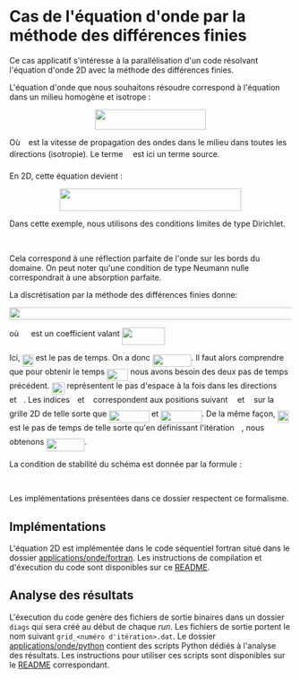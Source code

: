 # Cas de l'équation d'onde par la méthode des différences finies

Ce cas applicatif s'intéresse à la parallélisation d'un code résolvant
l'équation d'onde 2D avec la méthode des différences finies.

L'équation d'onde que nous souhaitons résoudre correspond à l'équation dans un milieu homogène et isotrope :
<p align="center"><img src=".extra//93c102b192a379c9a1541a17339633ee.svg?invert_in_darkmode" align=middle width=197.04135pt height=35.777445pt/></p>

Où <img src=".extra//3e18a4a28fdee1744e5e3f79d13b9ff6.svg?invert_in_darkmode" align=middle width=7.113876000000004pt height=14.155350000000013pt/> est la vitesse de propagation des ondes dans le milieu dans toutes les directions (isotropie).
Le terme <img src=".extra//190083ef7a1625fbc75f243cffb9c96d.svg?invert_in_darkmode" align=middle width=9.817500000000004pt height=22.831379999999992pt/> est ici un terme source.

En 2D, cette équation devient :
<p align="center"><img src=".extra//f231920c6ee6e0dc13ded86340835292.svg?invert_in_darkmode" align=middle width=323.598pt height=40.118265pt/></p>

Dans cette exemple, nous utilisons des conditions limites de type Dirichlet.

<p align="center"><img src=".extra//9c51fbaac26ac4e98105263a6ad85255.svg?invert_in_darkmode" align=middle width=135.65722499999998pt height=17.031959999999998pt/></p>

Cela correspond à une réflection parfaite de l'onde sur les bords du domaine.
On peut noter qu'une condition de type Neumann nulle correspondrait à une absorption parfaite.

La discrétisation par la méthode des différences finies donne:
<p align="center"><img src=".extra//8cb132f7fcd865f0f1637fbfe01228c2.svg?invert_in_darkmode" align=middle width=561.39765pt height=21.267014999999997pt/></p>

où <img src=".extra//78ec2b7008296ce0561cf83393cb746d.svg?invert_in_darkmode" align=middle width=14.066250000000002pt height=22.46574pt/> est un coefficient valant <img src=".extra//8eedfdb979b5e344bbc89b1b615bdcb0.svg?invert_in_darkmode" align=middle width=77.399355pt height=31.360889999999984pt/>

Ici, <img src=".extra//5a63739e01952f6a63389340c037ae29.svg?invert_in_darkmode" align=middle width=19.634835000000002pt height=22.46574pt/> est le pas de temps. On a donc <img src=".extra//920296fb97fdfa6eb814c39b79d4b30d.svg?invert_in_darkmode" align=middle width=69.2274pt height=22.46574pt/>. Il faut alors comprendre que pour obtenir le temps <img src=".extra//3f18d8f60c110e865571bba5ba67dcc6.svg?invert_in_darkmode" align=middle width=38.17737pt height=21.18732pt/>
nous avons besoin des deux pas de temps précédent.
<img src=".extra//3919bbc84b8079e27194efe99a1f6a80.svg?invert_in_darkmode" align=middle width=23.09373pt height=22.46574pt/> représentent le pas d'espace à la fois dans les directions <img src=".extra//332cc365a4987aacce0ead01b8bdcc0b.svg?invert_in_darkmode" align=middle width=9.395100000000005pt height=14.155350000000013pt/> et <img src=".extra//deceeaf6940a8c7a5a02373728002b0f.svg?invert_in_darkmode" align=middle width=8.649300000000004pt height=14.155350000000013pt/>.
Les indices <img src=".extra//77a3b857d53fb44e33b53e4c8b68351a.svg?invert_in_darkmode" align=middle width=5.663295000000005pt height=21.683310000000006pt/> et <img src=".extra//36b5afebdba34564d884d347484ac0c7.svg?invert_in_darkmode" align=middle width=7.710483000000004pt height=21.683310000000006pt/> correspondent aux positions suivant <img src=".extra//332cc365a4987aacce0ead01b8bdcc0b.svg?invert_in_darkmode" align=middle width=9.395100000000005pt height=14.155350000000013pt/> et <img src=".extra//deceeaf6940a8c7a5a02373728002b0f.svg?invert_in_darkmode" align=middle width=8.649300000000004pt height=14.155350000000013pt/>
sur la grille 2D de telle sorte que <img src=".extra//688c52dc242b204f9355f962fa0a785d.svg?invert_in_darkmode" align=middle width=71.941485pt height=22.46574pt/> et <img src=".extra//f377d7434d3ed286e5468c02610c5446.svg?invert_in_darkmode" align=middle width=73.24300500000001pt height=22.46574pt/>.
De la même façon, <img src=".extra//5a63739e01952f6a63389340c037ae29.svg?invert_in_darkmode" align=middle width=19.634835000000002pt height=22.46574pt/> est le pas de temps de telle sorte qu'en
définissant l'itération <img src=".extra//63bb9849783d01d91403bc9a5fea12a2.svg?invert_in_darkmode" align=middle width=9.075495000000004pt height=22.831379999999992pt/>, nous obtenons <img src=".extra//67b69ec298df7cfdfd3771e2719ba19b.svg?invert_in_darkmode" align=middle width=68.435895pt height=22.831379999999992pt/>.

La condition de stabilité du schéma est donnée par la formule :
<p align="center"><img src=".extra//14a85e84ef29e9208b124c8684811fc4.svg?invert_in_darkmode" align=middle width=69.69368999999999pt height=16.438356pt/></p>

Les implémentations présentées dans ce dossier respectent ce formalisme.

## Implémentations

L'équation 2D est implémentée dans le code séquentiel fortran situé dans le dossier [applications/onde/fortran](./fortran/).
Les instructions de compilation et d'éxecution du code sont disponibles sur ce [README](./fortran/README.md).

## Analyse des résultats

L'éxecution du code genère des fichiers de sortie binaires dans un dossier `diags`
qui sera créé au début de chaque *run*.
Les fichiers de sortie portent le nom suivant `grid_<numéro d'itération>.dat`.
Le dossier [applications/onde/python](./python/`) contient des scripts Python
dédiés à l'analyse des résultats.
Les instructions pour utiliser ces scripts sont disponibles sur le [README](./python/README.md) correspondant.
